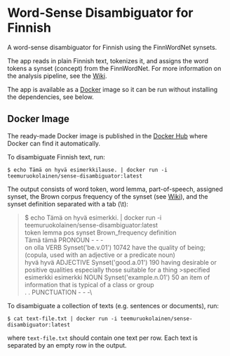 # Word-Sense Disambiguator for Finnish

A word-sense disambiguator for Finnish using the FinnWordNet synsets.

The app reads in plain Finnish text, tokenizes it, and assigns the word tokens a synset (concept) from the FinnWordNet. For more information on the analysis pipeline, see the [Wiki](https://github.com/teemu-ruokolainen/sense-disambiguator/wiki).

The app is available as a [Docker](https://www.docker.com/) image so it can be run without installing the dependencies, see below. 

## Docker Image

The ready-made Docker image is published in the [Docker Hub](https://hub.docker.com/) where Docker can find it automatically.

To disambiguate Finnish text, run:
```
$ echo Tämä on hyvä esimerkkilause. | docker run -i teemuruokolainen/sense-disambiguator:latest
```

The output consists of word token, word lemma, part-of-speech, assigned synset, the Brown corpus frequency of the synset (see [Wiki](https://github.com/teemu-ruokolainen/sense-disambiguator/wiki)), and the synset definition separated with a tab (\t):

>$ echo Tämä on hyvä esimerkki. | docker run -i teemuruokolainen/sense-disambiguator:latest\
>token	lemma	pos	synset	Brown_frequency	definition\
>Tämä	tämä	PRONOUN	-	-	-\
>on	olla	VERB	Synset('be.v.01')	10742	have the quality of being; (copula, used with an adjective or a predicate noun)\
>hyvä	hyvä	ADJECTIVE	Synset('good.a.01')	190	having desirable or positive qualities especially those suitable for a thing >specified\
>esimerkki	esimerkki	NOUN	Synset('example.n.01')	50	an item of information that is typical of a class or group\
>.	.	PUNCTUATION	-	-	-\

To disambiguate a collection of texts (e.g. sentences or documents), run:
```
$ cat text-file.txt | docker run -i teemuruokolainen/sense-disambiguator:latest
```
where `text-file.txt` should contain one text per row. Each text is separated by an empty row in the output.









